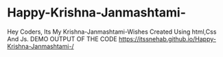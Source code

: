 # Happy-Krishna-Janmashtami-
Hey Coders, Its My Krishna-Janmashtami-Wishes  Created Using html,Css And Js.
DEMO OUTPUT OF THE CODE https://itssnehab.github.io/Happy-Krishna-Janmashtami-/
